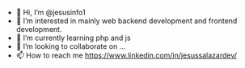 - 👋 Hi, I’m @jesusinfo1
- 👀 I’m interested in mainly web backend development and frontend development.
- 🌱 I’m currently learning php and js 
- 💞️ I’m looking to collaborate on ...
- 📫 How to reach me https://www.linkedin.com/in/jesussalazardev/

<!---
jesusinfo1/jesusinfo1 is a ✨ special ✨ repository because its `README.md` (this file) appears on your GitHub profile.
You can click the Preview link to take a look at your changes.
--->
